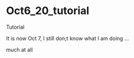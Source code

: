 # Oct6_20_tutorial
 Tutorial
 
 It is now Oct 7, I still don;t know what I am doing ...

much at all 

